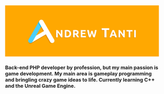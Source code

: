 ![Personal Banner](images/banner.png)
### Back-end PHP developer by profession, but my main passion is game development. My main area is gameplay programming and bringling crazy game ideas to life. Currently learning C++ and the Unreal Game Engine.

<!--
**dru-tanti/dru-tanti** is a ✨ _special_ ✨ repository because its `README.md` (this file) appears on your GitHub profile.

Here are some ideas to get you started:

- 🔭 I’m currently working on ...
- 🌱 I’m currently learning ...
- 👯 I’m looking to collaborate on ...
- 🤔 I’m looking for help with ...
- 💬 Ask me about ...
- 📫 How to reach me: ...
- 😄 Pronouns: ...
- ⚡ Fun fact: ...
-->

